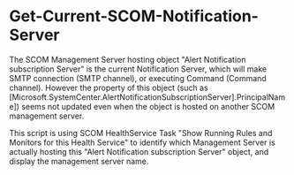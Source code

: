 # Get-Current-SCOM-Notification-Server

The SCOM Management Server hosting object "Alert Notification subscription Server" is the current Notification Server, which will make SMTP connection (SMTP channel), or executing Command (Command channel). However the property of this object (such as [Microsoft.SystemCenter.AlertNotificationSubscriptionServer].PrincipalName]) seems not updated even when the object is hosted on another SCOM management server. 

This script is using SCOM HealthService Task "Show Running Rules and Monitors for this Health Service" to identify which Management Server is actually hosting this "Alert Notification subscription Server" object, and display the management server name. 
